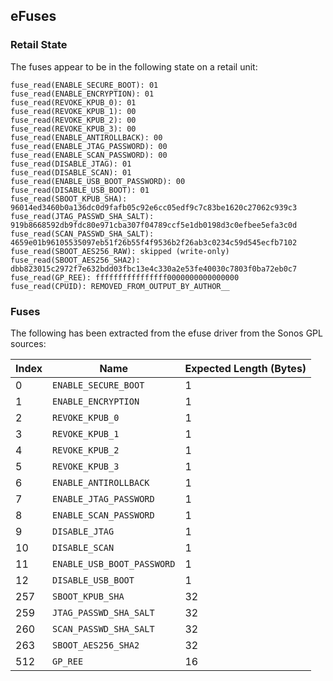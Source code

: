## eFuses

### Retail State

The fuses appear to be in the following state on a retail unit:

```
fuse_read(ENABLE_SECURE_BOOT): 01
fuse_read(ENABLE_ENCRYPTION): 01
fuse_read(REVOKE_KPUB_0): 01
fuse_read(REVOKE_KPUB_1): 00
fuse_read(REVOKE_KPUB_2): 00
fuse_read(REVOKE_KPUB_3): 00
fuse_read(ENABLE_ANTIROLLBACK): 00
fuse_read(ENABLE_JTAG_PASSWORD): 00
fuse_read(ENABLE_SCAN_PASSWORD): 00
fuse_read(DISABLE_JTAG): 01
fuse_read(DISABLE_SCAN): 01
fuse_read(ENABLE_USB_BOOT_PASSWORD): 00
fuse_read(DISABLE_USB_BOOT): 01
fuse_read(SBOOT_KPUB_SHA):
96014ed3460b0a136dc0d9fafb05c92e6cc05edf9c7c83be1620c27062c939c3
fuse_read(JTAG_PASSWD_SHA_SALT):
919b8668592db9fdc80e971cba307f04789ccf5e1db0198d3c0efbee5efa3c0d
fuse_read(SCAN_PASSWD_SHA_SALT):
4659e01b96105535097eb51f26b55f4f9536b2f26ab3c0234c59d545ecfb7102
fuse_read(SBOOT_AES256_RAW): skipped (write-only)
fuse_read(SBOOT_AES256_SHA2):
dbb823015c2972f7e632bdd03fbc13e4c330a2e53fe40030c7803f0ba72eb0c7
fuse_read(GP_REE): ffffffffffffffff0000000000000000
fuse_read(CPUID): REMOVED_FROM_OUTPUT_BY_AUTHOR__
```

### Fuses

The following has been extracted from the efuse driver from the Sonos GPL
sources:

|Index|Name|Expected Length (Bytes)|
|-|-|-|
|0|`ENABLE_SECURE_BOOT`|1|
|1|`ENABLE_ENCRYPTION`|1|
|2|`REVOKE_KPUB_0`|1|
|3|`REVOKE_KPUB_1`|1|
|4|`REVOKE_KPUB_2`|1|
|5|`REVOKE_KPUB_3`|1|
|6|`ENABLE_ANTIROLLBACK`|1|
|7|`ENABLE_JTAG_PASSWORD`|1|
|8|`ENABLE_SCAN_PASSWORD`|1|
|9|`DISABLE_JTAG`|1|
|10|`DISABLE_SCAN`|1|
|11|`ENABLE_USB_BOOT_PASSWORD`|1|
|12|`DISABLE_USB_BOOT`|1|
|257|`SBOOT_KPUB_SHA`|32|
|259|`JTAG_PASSWD_SHA_SALT`|32|
|260|`SCAN_PASSWD_SHA_SALT`|32|
|263|`SBOOT_AES256_SHA2`|32|
|512|`GP_REE`|16|


